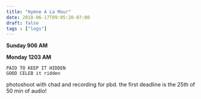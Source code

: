 ```yaml
---
title: "Hymne A La Mour"
date: 2018-06-17T09:05:20-07:00
draft: false
tags : ["logs"]
---
```


**Sunday 906 AM**


**Monday 1203 AM**
```
PAID TO KEEP IT HIDDEN
GOOD CELEB it ridden
```


photoshoot with chad and recording for pbd. the first deadline is the 25th of 50 min of audio!
